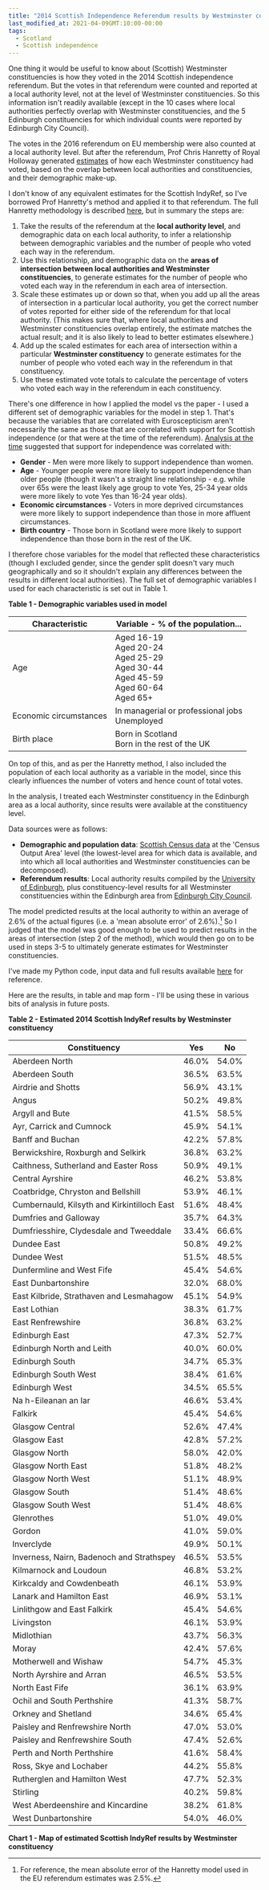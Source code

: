 ```yaml
---
title: "2014 Scottish Independence Referendum results by Westminster constituency"
last_modified_at: 2021-04-09GMT:10:00-00:00
tags:
  - Scotland
  - Scottish independence
---
```


One thing it would be useful to know about (Scottish) Westminster constituencies is how they voted in the 2014 Scottish independence referendum. But the votes in that referendum were counted and reported at a local authority level, not at the level of Westminster constituencies. So this information isn't readily available (except in the 10 cases where local authorities perfectly overlap with Westminster constituencies, and the 5 Edinburgh constituencies for which individual counts were reported by Edinburgh City Council).

The votes in the 2016 referendum on EU membership were also counted at a local authority level. But after the referendum, Prof Chris Hanretty of Royal Holloway generated [estimates](https://medium.com/@chrishanretty/final-estimates-of-the-leave-vote-or-areal-interpolation-and-the-uks-referendum-on-eu-membership-5490b6cab878) of how each Westminster constituency had voted, based on the overlap between local authorities and constituencies, and their demographic make-up. 

I don't know of any equivalent estimates for the Scottish IndyRef, so I've borrowed Prof Hanretty's method and applied it to that referendum. The full Hanretty methodology is described [here](https://pure.royalholloway.ac.uk/portal/files/28724566/article.pdf), but in summary the steps are:
1. Take the results of the referendum at the **local authority level**, and demographic data on each local authority, to infer a relationship between demographic variables and the number of people who voted each way in the referendum. 
2. Use this relationship, and demographic data on the **areas of intersection between local authorities and Westminster constituencies**, to generate estimates for the number of people who voted each way in the referendum in each area of intersection.
3. Scale these estimates up or down so that, when you add up all the areas of intersection in a particular local authority, you get the correct number of votes reported for either side of the referendum for that local authority. (This makes sure that, where local authorities and Westminster constituencies overlap entirely, the estimate matches the actual result; and it is also likely to lead to better estimates elsewhere.)
4. Add up the scaled estimates for each area of intersection within a particular **Westminster constituency** to generate estimates for the number of people who voted each way in the referendum in that constituency.
5. Use these estimated vote totals to calculate the percentage of voters who voted each way in the referendum in each constituency.

There's one difference in how I applied the model vs the paper - I used a different set of demographic variables for the model in step 1. That's because the variables that are correlated with Euroscepticism aren't necessarily the same as those that are correlated with support for Scottish independence (or that were at the time of the referendum). [Analysis at the time](https://whatscotlandthinks.org/2014/09/voted-yes-voted/) suggested that support for independence was correlated with:
* **Gender** - Men were more likely to support independence than women.
* **Age** - Younger people were more likely to support independence than older people (though it wasn't a straight line relationship - e.g. while over 65s were the least likely age group to vote Yes, 25-34 year olds were more likely to vote Yes than 16-24 year olds).
* **Economic circumstances** - Voters in more deprived circumstances were more likely to support independence than those in more affluent circumstances.
* **Birth country** - Those born in Scotland were more likely to support independence than those born in the rest of the UK.

I therefore chose variables for the model that reflected these characteristics (though I excluded gender, since the gender split doesn't vary much geographically and so it shouldn't explain any differences between the results in different local authorities). The full set of demographic variables I used for each characteristic is set out in Table 1.

**Table 1 - Demographic variables used in model**

| Characteristic         | Variable - % of the population...                                          |
|------------------------|----------------------------------------------------------------------------|
| Age                    | Aged 16-19<br />Aged 20-24<br />Aged 25-29<br />Aged 30-44<br />Aged 45-59<br />Aged 60-64<br />Aged 65+ |
| Economic circumstances | In managerial or professional jobs<br />Unemployed                              |
| Birth place            | Born in Scotland<br />Born in the rest of the UK                                |

On top of this, and as per the Hanretty method, I also included the population of each local authority as a variable in the model, since this clearly influences the number of voters and hence count of total votes. 

In the analysis, I treated each Westminster constituency in the Edinburgh area as a local authority, since results were available at the constituency level.

Data sources were as follows:
* **Demographic and population data**: [Scottish Census data](https://www.scotlandscensus.gov.uk/ods-web/data-warehouse.html#bulkdatatab) at the 'Census Output Area' level (the lowest-level area for which data is available, and into which all local authorities and Westminster constituencies can be decomposed).
* **Referendum results**: Local authority results compiled by the [University of Edinburgh](https://datashare.ed.ac.uk/handle/10283/2614), plus constituency-level results for all Westminster constituencies within the Edinburgh area from [Edinburgh City Council](https://www.edinburgh.gov.uk/downloads/file/24558/analysis-of-voting-totals-in-the-city-of-edinburgh-area).

The model predicted results at the local authority to within an average of 2.6% of the actual figures (i.e. a 'mean absolute error' of 2.6%).[^1] So I judged that the model was good enough to be used to predict results in the areas of intersection (step 2 of the method), which would then go on to be used in steps 3-5 to ultimately generate estimates for Westminster constituencies.

I've made my Python code, input data and full results available [here](https://github.com/sixhundredandfifty/charts/tree/master/2021-04-09) for reference. 

Here are the results, in table and map form - I'll be using these in various bits of analysis in future posts.

**Table 2 - Estimated 2014 Scottish IndyRef results by Westminster constituency**

| Constituency                                | Yes   | No    |
|---------------------------------------------|-------|-------|
| Aberdeen North                              | 46.0% | 54.0% |
| Aberdeen South                              | 36.5% | 63.5% |
| Airdrie and Shotts                          | 56.9% | 43.1% |
| Angus                                       | 50.2% | 49.8% |
| Argyll and Bute                             | 41.5% | 58.5% |
| Ayr, Carrick and Cumnock                    | 45.9% | 54.1% |
| Banff and Buchan                            | 42.2% | 57.8% |
| Berwickshire, Roxburgh and Selkirk          | 36.8% | 63.2% |
| Caithness, Sutherland and Easter Ross       | 50.9% | 49.1% |
| Central Ayrshire                            | 46.2% | 53.8% |
| Coatbridge, Chryston and Bellshill          | 53.9% | 46.1% |
| Cumbernauld, Kilsyth and Kirkintilloch East | 51.6% | 48.4% |
| Dumfries and Galloway                       | 35.7% | 64.3% |
| Dumfriesshire, Clydesdale and Tweeddale     | 33.4% | 66.6% |
| Dundee East                                 | 50.8% | 49.2% |
| Dundee West                                 | 51.5% | 48.5% |
| Dunfermline and West Fife                   | 45.4% | 54.6% |
| East Dunbartonshire                         | 32.0% | 68.0% |
| East Kilbride, Strathaven and Lesmahagow    | 45.1% | 54.9% |
| East Lothian                                | 38.3% | 61.7% |
| East Renfrewshire                           | 36.8% | 63.2% |
| Edinburgh East                              | 47.3% | 52.7% |
| Edinburgh North and Leith                   | 40.0% | 60.0% |
| Edinburgh South                             | 34.7% | 65.3% |
| Edinburgh South West                        | 38.4% | 61.6% |
| Edinburgh West                              | 34.5% | 65.5% |
| Na h-Eileanan an Iar                        | 46.6% | 53.4% |
| Falkirk                                     | 45.4% | 54.6% |
| Glasgow Central                             | 52.6% | 47.4% |
| Glasgow East                                | 42.8% | 57.2% |
| Glasgow North                               | 58.0% | 42.0% |
| Glasgow North East                          | 51.8% | 48.2% |
| Glasgow North West                          | 51.1% | 48.9% |
| Glasgow South                               | 51.4% | 48.6% |
| Glasgow South West                          | 51.4% | 48.6% |
| Glenrothes                                  | 51.0% | 49.0% |
| Gordon                                      | 41.0% | 59.0% |
| Inverclyde                                  | 49.9% | 50.1% |
| Inverness, Nairn, Badenoch and Strathspey   | 46.5% | 53.5% |
| Kilmarnock and Loudoun                      | 46.8% | 53.2% |
| Kirkcaldy and Cowdenbeath                   | 46.1% | 53.9% |
| Lanark and Hamilton East                    | 46.9% | 53.1% |
| Linlithgow and East Falkirk                 | 45.4% | 54.6% |
| Livingston                                  | 46.1% | 53.9% |
| Midlothian                                  | 43.7% | 56.3% |
| Moray                                       | 42.4% | 57.6% |
| Motherwell and Wishaw                       | 54.7% | 45.3% |
| North Ayrshire and Arran                    | 46.5% | 53.5% |
| North East Fife                             | 36.1% | 63.9% |
| Ochil and South Perthshire                  | 41.3% | 58.7% |
| Orkney and Shetland                         | 34.6% | 65.4% |
| Paisley and Renfrewshire North              | 47.0% | 53.0% |
| Paisley and Renfrewshire South              | 47.4% | 52.6% |
| Perth and North Perthshire                  | 41.6% | 58.4% |
| Ross, Skye and Lochaber                     | 44.2% | 55.8% |
| Rutherglen and Hamilton West                | 47.7% | 52.3% |
| Stirling                                    | 40.2% | 59.8% |
| West Aberdeenshire and Kincardine           | 38.2% | 61.8% |
| West Dunbartonshire                         | 54.0% | 46.0% |

**Chart 1 - Map of estimated Scottish IndyRef results by Westminster constituency**

<div class="flourish-embed flourish-map" data-src="visualisation/5672536"><script src="https://public.flourish.studio/resources/embed.js"></script></div>

[^1]: For reference, the mean absolute error of the Hanretty model used in the EU referendum estimates was 2.5%. 
